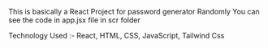 This is basically a React Project for password generator Randomly
You can see the code in app.jsx file in scr folder

Technology Used :- 
React,
HTML,
CSS,
JavaScript,
Tailwind Css

